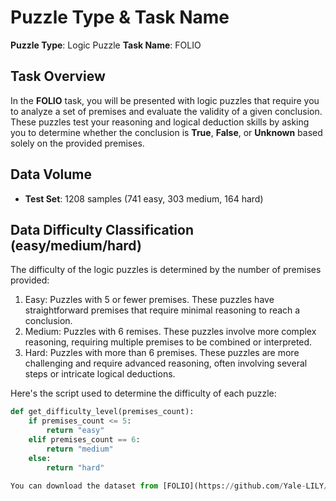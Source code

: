 # Puzzle Type & Task Name
**Puzzle Type**: Logic Puzzle
**Task Name**: FOLIO

## Task Overview
In the **FOLIO** task, you will be presented with logic puzzles that require you to analyze a set of premises and evaluate the validity of a given conclusion. These puzzles test your reasoning and logical deduction skills by asking you to determine whether the conclusion is **True**, **False**, or **Unknown** based solely on the provided premises.

## Data Volume
- **Test Set**: 1208 samples (741 easy, 303 medium, 164 hard)

## Data Difficulty Classification (easy/medium/hard)
The difficulty of the logic puzzles is determined by the number of premises provided:

1. Easy: Puzzles with 5 or fewer premises. These puzzles have straightforward premises that require minimal reasoning to reach a conclusion.
2. Medium: Puzzles with 6 remises. These puzzles involve more complex reasoning, requiring multiple premises to be combined or interpreted.
3. Hard: Puzzles with more than 6 premises. These puzzles are more challenging and require advanced reasoning, often involving several steps or intricate logical deductions.

Here's the script used to determine the difficulty of each puzzle:

```python
def get_difficulty_level(premises_count):
    if premises_count <= 5:
        return "easy"
    elif premises_count == 6:
        return "medium"
    else:
        return "hard"

You can download the dataset from [FOLIO](https://github.com/Yale-LILY/FOLIO)